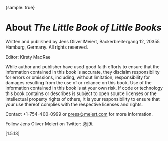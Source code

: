 {sample: true}
# About _The Little Book of Little Books_

Written and published by Jens Oliver Meiert, Bäckerbreitergang 12, 20355 Hamburg, Germany. All rights reserved.

Editor: Kirsty MacRae

While author and publisher have used good faith efforts to ensure that the information contained in this book is accurate, they disclaim responsibility for errors or omissions, including, without limitation, responsibility for damages resulting from the use of or reliance on this book. Use of the information contained in this book is at your own risk. If code or technology this book contains or describes is subject to open source licenses or the intellectual property rights of others, it is your responsibility to ensure that your use thereof complies with the respective licenses and rights.

Contact +1-754-400-0999 or press@meiert.com for more information.

Follow Jens Oliver Meiert on Twitter: [@j9t](https://twitter.com/j9t)

[1.5.13]